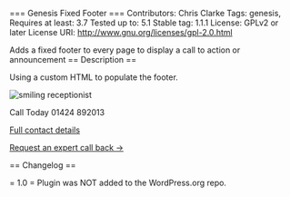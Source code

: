 === Genesis Fixed Footer ===
Contributors: Chris Clarke
Tags: genesis, 
Requires at least: 3.7
Tested up to: 5.1
Stable tag: 1.1.1
License: GPLv2 or later
License URI: http://www.gnu.org/licenses/gpl-2.0.html

Adds a fixed footer to every page to display a call to action or announcement
== Description ==

Using a custom HTML to populate the footer.  

<div class="footer-image">
	<img src="/wp-content/uploads/2019/04/welcome-2.png" alt="smiling receptionist"></div>
<div class="footer-cta">
<p>
		Call Today <span class="cta cta-footer number">01424 892013</span>
	</p>
</div>
	<div class="contact-details">
		<a href="/about/contact-us/">Full contact details</a>
	</div>
	<div class="box expert-call-back"><a href="/about/request-a-callback/">
		<p>
			Request an expert call back &rarr;		</p></a>
	</div>

== Changelog ==



= 1.0 =
Plugin was NOT added to the WordPress.org repo.



